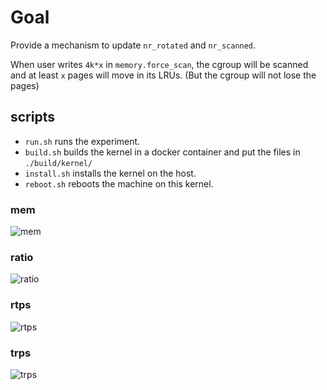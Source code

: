 # Goal

Provide a mechanism to update `nr_rotated` and `nr_scanned`.

When user writes `4k*x` in `memory.force_scan`, the cgroup will be scanned and at least `x` pages will move in its LRUs. (But the cgroup will not lose the pages)

## scripts

* `run.sh` runs the experiment.
* `build.sh` builds the kernel in a docker container and put the files in `./build/kernel/`
* `install.sh` installs the kernel on the host.
* `reboot.sh` reboots the machine on this kernel.

### mem
![mem](https://image.ibb.co/iwL93R/mem.png "mem")
### ratio
![ratio](https://image.ibb.co/dS3kcm/ratio.png "ratio")
### rtps
![rtps](https://image.ibb.co/kXC0A6/rtps.png "rtps")
### trps
![trps](https://image.ibb.co/eOb5cm/trps.png "trps")
